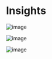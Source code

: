 # Insights




![image](https://user-images.githubusercontent.com/71754779/136448828-95b28bc9-6884-40c1-82bd-11012330b3b5.png)


![image](https://user-images.githubusercontent.com/71754779/136449247-77b725c8-cdb5-4cf9-aa77-eb82a6fb073f.png)



![image](https://user-images.githubusercontent.com/71754779/136448774-3d32e6b4-92fd-47b8-a4ab-f41b671293a1.png)
